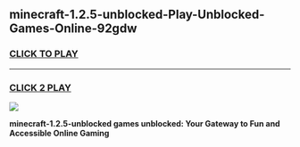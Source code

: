 
## minecraft-1.2.5-unblocked-Play-Unblocked-Games-Online-92gdw
<h3>
<a href="https://premium76.site?title=minecraft-1.2.5-unblocked&ref=25A">CLICK TO PLAY</a></h3>
<hr>

<h3>
<a href="https://premium76.site?title=minecraft-1.2.5-unblocked&ref=25A">CLICK 2 PLAY</a>
  
</h3>

<a href="https://premium76.site?title=minecraft-1.2.5-unblocked&ref=25A"><img src="https://clearcache.store/games.png"></a>


**minecraft-1.2.5-unblocked games unblocked: Your Gateway to Fun and Accessible Online Gaming**
